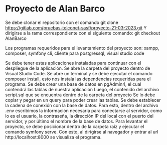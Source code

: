 # Proyecto de Alan Barco
 
  Se debe clonar el repositorio con el comando git clone https://gitlab.com/pruebas-telconet-sasf/proyecto-21-03-2023.git
Y dirigirse a la rama correspondiente con el siguiente comando: git checkout AlanBarco

Los programas requeridos para el levantamiento del proyecto son: xampp, composer, symfony cli, cliente para postgressql, visual studio code

Se debe tener estas aplicaciones instaladas para continuar con el despliegue de la aplicación. Se abre la carpeta del proyecto dentro de Visual Studio Code. Se abre un terminal y se debe ejecutar el comando composer install, esto nos instala las dependencias requeridas para el programa. 
Se debe crear una base de datos en pgAdmin4, el cual contendrá las tablas de nuestra aplicación
Luego, el contenido del archivo script.sql que se encuentra dentro de la carpeta del proyecto
Se lo debe copiar y pegar en un query para poder crear las tablas.
Se debe establecer la cadena de conexión con la base de datos. Para esto, dentro del archivo .env escribimos la información necesaria para conectarse al servidor, como lo es el usuario, la contraseña, la dirección IP del local con el puerto del servidor, y por último el nombre de la base de datos.
Para levantar el proyecto, se debe posicionar dentro de la carpeta raíz y ejecutar el comando symfony serve. Con esto, al dirigirse al navegador y entrar al url http://localhost:8000 se visualiza el programa.
